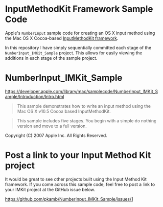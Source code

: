 # InputMethodKit Framework Sample Code

Apple's `NumberInput` sample code for creating an OS X input method using the Mac OS X Cocoa-based [InputMethodKit framework](https://developer.apple.com/library/mac/documentation/Cocoa/Reference/InputMethodKitFrameworkRef/).

In this repository I have simply sequentially committed each stage of the `NumberInput_IMKit_Sample` project. This allows for easily viewing the additions in each stage of the sample project.

# NumberInput_IMKit_Sample

https://developer.apple.com/library/mac/samplecode/NumberInput_IMKit_Sample/Introduction/Intro.html

 > This sample demonstrates how to write an input method using the Mac OS X v10.5 Cocoa based InputMethodKit.

 > This sample includes five stages. You begin with a simple do nothing version and move to a full version.
 
 Copyright (C) 2007 Apple Inc. All Rights Reserved.

# Post a link to your Input Method Kit project

It would be great to see other projects built using the Input Method Kit framework. If you come across this sample code, feel free to post a link to your IMKit project at the GitHub issue below.

https://github.com/pkamb/NumberInput_IMKit_Sample/issues/1
